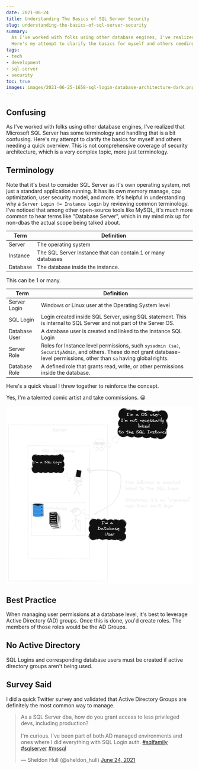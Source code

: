 ```yaml
---
date: 2021-06-24
title: Understanding The Basics of SQL Server Security
slug: understanding-the-basics-of-sql-server-security
summary:
  As I've worked with folks using other database engines, I've realized that Microsoft SQL Server has some terminology and handling that is a bit confusing.
  Here's my attempt to clarify the basics for myself and others needing a quick overview.
tags:
- tech
- development
- sql-server
- security
toc: true
images: images/2021-06-25-1658-sql-login-database-architecture-dark.png
---
```


## Confusing

As I've worked with folks using other database engines, I've realized that Microsoft SQL Server has some terminology and handling that is a bit confusing.
Here's my attempt to clarify the basics for myself and others needing a quick overview.
This is not comprehensive coverage of security architecture, which is a very complex topic, more just terminology.

## Terminology

Note that it's best to consider SQL Server as it's own operating system, not just a standard application running.
It has its own memory manage, cpu optimization, user security model, and more.
It's helpful in understanding why a `Server Login != Instance Login` by reviewing common terminology.
I've noticed that among other open-source tools like MySQL, it's much more common to hear terms like "Database Server", which in my mind mix up for non-dbas the actual scope being talked about.

| Term     | Definition                                                   |
| -------- | ------------------------------------------------------------ |
| Server   | The operating system                                         |
| Instance | The SQL Server Instance that can contain 1 or many databases |
| Database | The database inside the instance.                            |

This can be 1 or many.

| Term          | Definition                                                                                                                                                                    |
| ------------- | ----------------------------------------------------------------------------------------------------------------------------------------------------------------------------- |
| Server Login  | Windows or Linux user at the Operating System level                                                                                                                           |
| SQL Login     | Login created inside SQL Server, using SQL statement. This is internal to SQL Server and not part of the Server OS.                                                           |
| Database User | A database user is created and linked to the Instance SQL Login                                                                                                               |
| Server Role   | Roles for Instance level permissions, such `sysadmin (sa)`, `SecurityAdmin`, and others. These do not grant database-level permissions, other than `sa` having global rights. |
| Database Role | A defined role that grants read, write, or other permissions inside the database.                                                                                             |

Here's a quick visual I threw together to reinforce the concept.

Yes, I'm a talented comic artist and take commissions.
😀

![sql-login-database-architecture](images/2021-06-25-1658-sql-login-database-architecture-dark.png "Visualize SQL Security 101")

## Best Practice

When managing user permissions at a database level, it's best to leverage Active Directory (AD) groups.
Once this is done, you'd create roles.
The members of those roles would be the AD Groups.

## No Active Directory

SQL Logins and corresponding database users must be created if active directory groups aren't being used.

## Survey Said

I did a quick Twitter survey and validated that Active Directory Groups are definitely the most common way to manage.

<blockquote class="twitter-tweet"><p lang="en" dir="ltr">As a SQL Server dba, how do you grant access to less privileged devs, including production?
<br><br>I&#39;m curious.
I&#39;ve been part of both AD managed environments and ones where I did everything with SQL Login auth.
<a href="https://twitter.com/hashtag/sqlfamily?src=hash&amp;ref_src=twsrc%5Etfw">#sqlfamily</a>
<a href="https://twitter.com/hashtag/sqlserver?src=hash&amp;ref_src=twsrc%5Etfw">#sqlserver</a>
<a href="https://twitter.com/hashtag/mssql?src=hash&amp;ref_src=twsrc%5Etfw">#mssql</a>
</p>&mdash; Sheldon Hull (@sheldon_hull)
<a href="https://twitter.com/sheldon_hull/status/1408118509104676869?ref_src=twsrc%5Etfw">June 24, 2021</a></blockquote>
<script async src="https://platform.twitter.com/widgets.js" charset="utf-8"></script>
